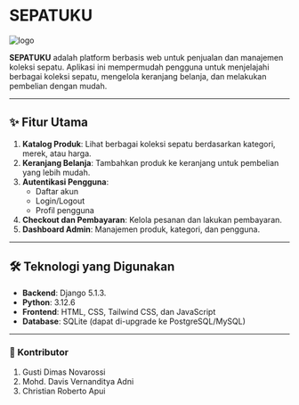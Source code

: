 # SEPATUKU

![logo](https://github.com/user-attachments/assets/590c7c11-e212-4a4f-ab15-3b02c189f9f9)

**SEPATUKU** adalah platform berbasis web untuk penjualan dan manajemen koleksi sepatu. Aplikasi ini mempermudah pengguna untuk menjelajahi berbagai koleksi sepatu, mengelola keranjang belanja, dan melakukan pembelian dengan mudah.

---

## ✨ Fitur Utama

1. **Katalog Produk**: Lihat berbagai koleksi sepatu berdasarkan kategori, merek, atau harga.
2. **Keranjang Belanja**: Tambahkan produk ke keranjang untuk pembelian yang lebih mudah.
3. **Autentikasi Pengguna**:
   - Daftar akun
   - Login/Logout
   - Profil pengguna
4. **Checkout dan Pembayaran**: Kelola pesanan dan lakukan pembayaran.
5. **Dashboard Admin**: Manajemen produk, kategori, dan pengguna.

---

## 🛠️ Teknologi yang Digunakan

- **Backend**: Django 5.1.3.
- **Python**: 3.12.6
- **Frontend**: HTML, CSS, Tailwind CSS, dan JavaScript
- **Database**: SQLite (dapat di-upgrade ke PostgreSQL/MySQL)

---

### 👥 Kontributor
1. Gusti Dimas Novarossi
2. Mohd. Davis Vernanditya Adni
3. Christian Roberto Apui
